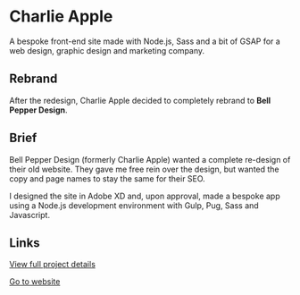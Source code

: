 # Charlie Apple

A bespoke front-end site made with Node.js, Sass and a bit of GSAP for a web design, graphic design and marketing company.

## Rebrand

After the redesign, Charlie Apple decided to completely rebrand to **Bell Pepper Design**.

## Brief

Bell Pepper Design (formerly Charlie Apple) wanted a complete re-design of their old website. They gave me free rein over the design, but wanted the copy and page names to stay the same for their SEO.

I designed the site in Adobe XD and, upon approval, made a bespoke app using a Node.js development environment with Gulp, Pug, Sass and Javascript.

## Links

[View full project details](https://www.maxcoghlan.com/projects/bell-pepper-design)

[Go to website](https://www.bellpepperdesign.co.uk)
